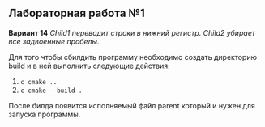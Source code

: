 ## Лабораторная работа №1

**Вариант 14** *Child1 переводит строки в нижний регистр. Child2 убирает все задвоенные пробелы.*


Для того чтобы сбилдить программу необходимо создать директорию build и в ней выполнить следующие действия:
1. ```c cmake ..```
2. ```c cmake --build .```

После билда появится исполняемый файл parent который и нужен для запуска программы.